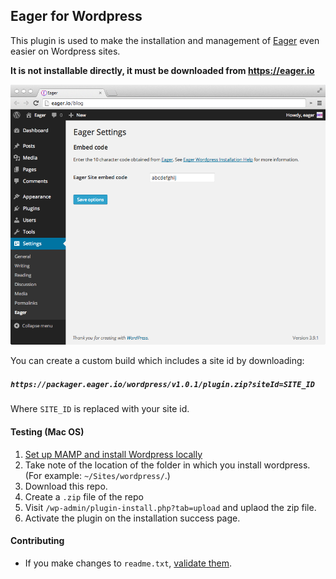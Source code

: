 ## Eager for Wordpress

This plugin is used to make the installation and management of [Eager](https://eager.io) even easier on Wordpress sites.

**It is not installable directly, it must be downloaded from https://eager.io**

![](screenshot-2.png)

You can create a custom build which includes a site id by downloading:

##### `https://packager.eager.io/wordpress/v1.0.1/plugin.zip?siteId=SITE_ID`

Where `SITE_ID` is replaced with your site id.

#### Testing (Mac OS)

1. [Set up MAMP and install Wordpress locally](http://codex.wordpress.org/Installing_WordPress_Locally_on_Your_Mac_With_MAMP)
1. Take note of the location of the folder in which you install wordpress. (For example: `~/Sites/wordpress/`.)
1. Download this repo.
1. Create a `.zip` file of the repo
1. Visit `/wp-admin/plugin-install.php?tab=upload` and uplaod the zip file.
1. Activate the plugin on the installation success page.

#### Contributing

- If you make changes to `readme.txt`, [validate them](http://wordpress.org/plugins/about/validator/).
